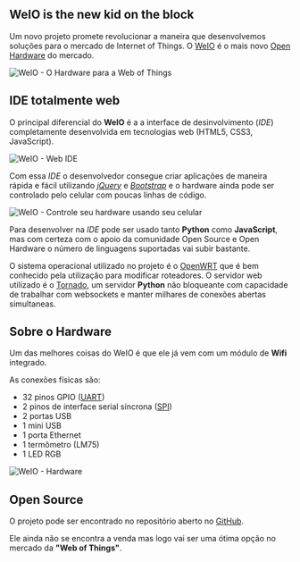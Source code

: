 ## WeIO is the new kid on the block

Um novo projeto promete revolucionar a maneira que desenvolvemos soluções para o mercado de Internet of Things.
O [WeIO](http://www.we-io.net/) é o mais novo [Open Hardware](http://en.wikipedia.org/wiki/Open_source_hardware) do mercado.

![WeIO - O Hardware para a Web of Things](http://vitorleal.com/assets/img/blog/img/weio-1.jpg "WeIO - O Hardware para a Web of Things")

## IDE totalmente web

O principal diferencial do **WeIO** é a a interface de desinvolvimento (*IDE*) completamente desenvolvida em tecnologias web (HTML5, CSS3, JavaScript).

![WeIO - Web IDE](http://vitorleal.com/assets/img/blog/img/weio-3.jpg "WeIO - Web IDE")

Com essa *IDE* o desenvolvedor consegue criar aplicações de maneira rápida e fácil utilizando *[jQuery](http://jquery.com/)* e *[Bootstrap](http://getbootstrap.com/)*
e o hardware ainda pode ser controlado pelo celular com poucas linhas de código.

![WeIO - Controle seu hardware usando seu celular](http://vitorleal.com/assets/img/blog/img/weio-2.png "WeIO - Controle seu hardware usando seu celular")

Para desenvolver na *IDE* pode ser usado tanto **Python** como **JavaScript**, mas com certeza com o apoio da comunidade Open Source e Open Hardware o número de linguagens
suportadas vai subir bastante.

O sistema operacional utilizado no projeto é o [OpenWRT](https://openwrt.org/) que é bem conhecido pela utilização para modificar roteadores.
O servidor web utilizado é o [Tornado](http://www.tornadoweb.org/), um servidor **Python** não bloqueante com capacidade de trabalhar com websockets e manter milhares de conexões abertas simultaneas.

## Sobre o Hardware

Um das melhores coisas do WeIO é que ele já vem com um módulo de **Wifi** integrado.

As conexões físicas são:

* 32 pinos GPIO ([UART](http://en.wikipedia.org/wiki/Universal_asynchronous_receiver/transmitter))
* 2 pinos de interface serial síncrona ([SPI](http://en.wikipedia.org/wiki/Serial_Peripheral_Interface_Bus))
* 2 portas USB
* 1 mini USB
* 1 porta Ethernet
* 1 termômetro (LM75)
* 1 LED RGB

![WeIO - Hardware](http://vitorleal.com/assets/img/blog/img/weio-4.jpg "WeIO - Hardware")

## Open Source

O projeto pode ser encontrado no repositório aberto no [GitHub](https://github.com/nodesign/weio).

Ele ainda não se encontra a venda mas logo vai ser uma ótima opção no mercado da **"Web of Things"**.

